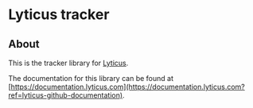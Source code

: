 # Lyticus tracker

## About

This is the tracker library for [Lyticus](https://lyticus.com?ref=lyticus-github-about).

The documentation for this library can be found at [https://documentation.lyticus.com](https://documentation.lyticus.com?ref=lyticus-github-documentation).
